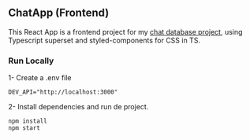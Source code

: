 ## ChatApp (Frontend)

This React App is a frontend project for my [chat database project](https://github.com/DerMusikant/ChatDatabase), using Typescript superset and styled-components for CSS in TS.

### Run Locally

1- Create a .env file

```
DEV_API="http://localhost:3000"
```

2- Install dependencies and run de project.

```
npm install
npm start
```